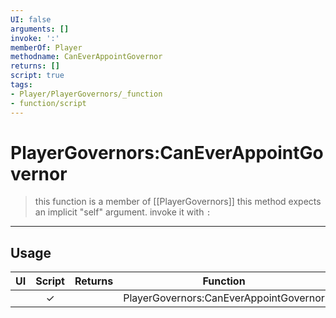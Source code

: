 ```yaml
---
UI: false
arguments: []
invoke: ':'
memberOf: Player
methodname: CanEverAppointGovernor
returns: []
script: true
tags:
- Player/PlayerGovernors/_function
- function/script
---
```

# PlayerGovernors:CanEverAppointGovernor
> this function is a member of [[PlayerGovernors]]
> this method expects an implicit "self" argument. invoke it with `:`
-----
## Usage
|  UI | Script | Returns | Function | Arguments |
|:---:|:------:|-------:|:--------:|:---------|
| |✓||PlayerGovernors:CanEverAppointGovernor||
